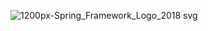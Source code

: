 ![1200px-Spring_Framework_Logo_2018 svg](https://github.com/CristhianSantacruz/SpringBackendYourNewPet/assets/117329019/88d663d5-3bd9-429d-a625-e91ffbda1789)
